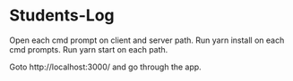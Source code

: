 # Students-Log

Open each cmd prompt on client and server path.
Run yarn install on each cmd prompts.
Run yarn start on each path.

Goto http://localhost:3000/ and go through the app.
